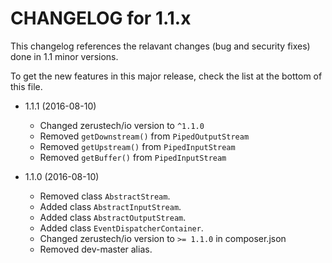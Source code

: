 CHANGELOG for 1.1.x
=====================

This changelog references the relavant changes (bug and security fixes) done in
1.1 minor versions.

To get the new features in this major release, check the list at the bottom of
this file.

* 1.1.1 (2016-08-10)
    * Changed zerustech/io version to ``^1.1.0``
    * Removed ``getDownstream()`` from ``PipedOutputStream``
    * Removed ``getUpstream()`` from ``PipedInputStream``
    * Removed ``getBuffer()`` from ``PipedInputStream``

* 1.1.0 (2016-08-10)
    * Removed class ``AbstractStream``.
    * Added class ``AbstractInputStream``.
    * Added class ``AbstractOutputStream``.
    * Added class ``EventDispatcherContainer``.
    * Changed zerustech/io version to ``>= 1.1.0`` in composer.json
    * Removed dev-master alias.
